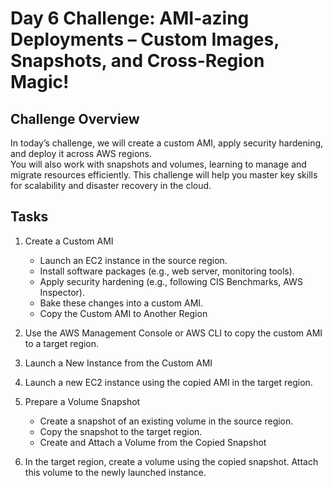 # Day 6 Challenge: AMI-azing Deployments – Custom Images, Snapshots, and Cross-Region Magic!


## Challenge Overview
In today’s challenge, we will create a custom AMI, apply security hardening, and deploy it across AWS regions. </br>You will also work with snapshots and volumes, learning to manage and migrate resources efficiently. 
This challenge will help you master key skills for scalability and disaster recovery in the cloud.



## Tasks
1. Create a Custom AMI
   - Launch an EC2 instance in the source region.
   - Install software packages (e.g., web server, monitoring tools).
   - Apply security hardening (e.g., following CIS Benchmarks, AWS Inspector).
   - Bake these changes into a custom AMI.
   - Copy the Custom AMI to Another Region

2. Use the AWS Management Console or AWS CLI to copy the custom AMI to a target region.

3. Launch a New Instance from the Custom AMI

4. Launch a new EC2 instance using the copied AMI in the target region.

5. Prepare a Volume Snapshot
   - Create a snapshot of an existing volume in the source region.
   - Copy the snapshot to the target region.
   - Create and Attach a Volume from the Copied Snapshot

6. In the target region, create a volume using the copied snapshot. Attach this volume to the newly launched instance.


